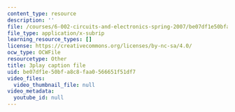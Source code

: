 ```yaml
---
content_type: resource
description: ''
file: /courses/6-002-circuits-and-electronics-spring-2007/be07df1e50bfa8c8faa0566651f51df7_bEJ0-8pANA4.srt
file_type: application/x-subrip
learning_resource_types: []
license: https://creativecommons.org/licenses/by-nc-sa/4.0/
ocw_type: OCWFile
resourcetype: Other
title: 3play caption file
uid: be07df1e-50bf-a8c8-faa0-566651f51df7
video_files:
  video_thumbnail_file: null
video_metadata:
  youtube_id: null
---
```

